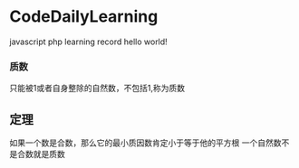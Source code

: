 # CodeDailyLearning
javascript php learning record
hello world!

### 质数
   只能被1或者自身整除的自然数，不包括1,称为质数
## 定理 
   如果一个数是合数，那么它的最小质因数肯定小于等于他的平方根
   一个自然数不是合数就是质数

